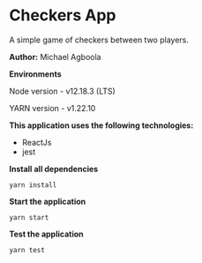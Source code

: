 # Checkers App

A simple game of checkers between two players.

**Author:** Michael Agboola

**Environments**

Node version - v12.18.3 (LTS)

YARN version - v1.22.10

**This application uses the following technologies:**

- ReactJs
- jest

**Install all dependencies**

```
yarn install
```

**Start the application**

```
yarn start
```

**Test the application**

```
yarn test
```
